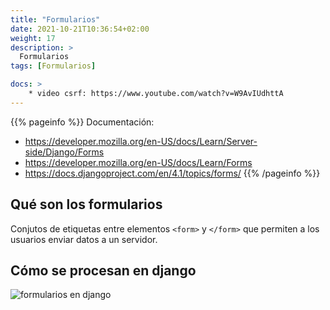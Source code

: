 ```yaml
---
title: "Formularios"
date: 2021-10-21T10:36:54+02:00
weight: 17
description: >
  Formularios
tags: [Formularios]

docs: >
    * video csrf: https://www.youtube.com/watch?v=W9AvIUdhttA
---
```


{{% pageinfo %}}
Documentación: 
* https://developer.mozilla.org/en-US/docs/Learn/Server-side/Django/Forms
* https://developer.mozilla.org/en-US/docs/Learn/Forms
* https://docs.djangoproject.com/en/4.1/topics/forms/
{{% /pageinfo %}}

## Qué son los formularios
Conjutos de etiquetas entre elementos ```<form>``` y ```</form>``` que permiten a los usuarios enviar datos a un servidor.

## Cómo se procesan en django
![formularios en django](https://developer.mozilla.org/en-US/docs/Learn/Server-side/Django/Forms/form_handling_-_standard.png)

